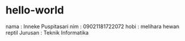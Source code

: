 # hello-world
nama : Inneke Puspitasari
nim : 09021181722072
hobi : melihara hewan reptil
Jurusan : Teknik Informatika
